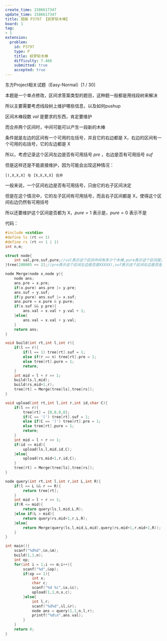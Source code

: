 ```yaml
---
create_time: 1586617347
update_time: 1586617347
title: 题解 P3797 【妖梦斩木棒】
board: 1
tag:
- 1
extension:
  problem:
    id: P3797
    type: P
    title: 妖梦斩木棒
    difficulty: 7.466
    submitted: true
    accepted: true
---
```

东方Project相关试题（Easy-Normal）[1 / 30]

本题是一个单点修改，区间求答案类型的题目，这种题一般都是用线段树来解决

所以主要需要考虑线段树上维护哪些信息，以及如何pushup

区间木棒段数 $val$ 是要求的东西，肯定要维护

而合并两个区间时，中间可能可以产生一段新的木棒

条件就是左边的区间有一个可用的左括号，并且它的右边都是 X，右边的区间有一个可用的右括号，它的左边都是 X

所以，考虑记录这个区间左边是否有可用括号 $pre$ ，右边是否有可用括号 $suf$

但是这样还是不能直接维护，因为可能会出现这种情况：

~~~
[(,X,X,X] 与 [X,X,X,X] 合并
~~~

一般来说，一个区间右边是否有可用括号，只由它的右子区间决定

但是在这个情况中，它的左子区间有可用括号，而且右子区间都是 X，使得这个区间右边仍然有可用括号

所以还要维护这个区间是否都为 X，$pure = 1$ 表示是，$pure = 0$ 表示不是

代码：

```cpp
#include <cstdio>
#define ls (rt << 1)
#define rs (rt << 1 | 1)
int n,m;

struct node{
	int val,pre,suf,pure;//val表示这个区间中间有多少个木棒,pure表示这个区间是否都是X 
}tree[200005 << 2];//pre表示这个区间左边是否是XXXXX),suf表示这个区间右边是否是(XXXX 

node Merge(node x,node y){
	node ans;
	ans.pre = x.pre;
	if(x.pure) ans.pre |= y.pre;
	ans.suf = y.suf;
	if(y.pure) ans.suf |= x.suf;
	ans.pure = x.pure & y.pure;
	if(x.suf && y.pre){
		ans.val = x.val + y.val + 1;
	}else{
		ans.val = x.val + y.val;
	}
	return ans;
}

void build(int rt,int l,int r){
	if(l == r){
		if(l == 1) tree[rt].suf = 1;
		else if(r == n) tree[rt].pre = 1;
		else tree[rt].pure = 1;
		return;
	}
	int mid = l + r >> 1;
	build(ls,l,mid);
	build(rs,mid+1,r);
	tree[rt] = Merge(tree[ls],tree[rs]);
}

void upload(int rt,int l,int r,int id,char C){
	if(l == r){
		tree[rt] = {0,0,0,0};
		if(C == '(') tree[rt].suf = 1;
		else if(C == ')') tree[rt].pre = 1;
		else tree[rt].pure = 1;
		return;
	}
	int mid = l + r >> 1;
	if(id <= mid){
		upload(ls,l,mid,id,C);
	}else{
		upload(rs,mid+1,r,id,C);
    }
	tree[rt] = Merge(tree[ls],tree[rs]);
}

node query(int rt,int l,int r,int L,int R){
	if(l == L && r == R){
		return tree[rt];
	}
	int mid = l + r >> 1;
	if(R <= mid){
		return query(ls,l,mid,L,R);
	}else if(L > mid){
		return query(rs,mid+1,r,L,R);
	}else{
		return Merge(query(ls,l,mid,L,mid),query(rs,mid+1,r,mid+1,R));
	}
}

int main(){
	scanf("%d%d",&n,&m);
	build(1,1,n); 
	int op;
	for(int i = 1;i <= m;i++){
		scanf("%d",&op);
		if(op == 1){
			int x;
			char c;
			scanf("%d %c",&x,&c);
			upload(1,1,n,x,c);
		}else{
			int l,r;
			scanf("%d%d",&l,&r);
		    node ans = query(1,1,n,l,r);
		    printf("%d\n",ans.val);
		}
	}
	return 0;
}
```
